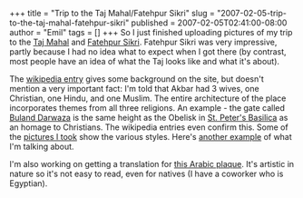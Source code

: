 +++
title = "Trip to the Taj Mahal/Fatehpur Sikri"
slug = "2007-02-05-trip-to-the-taj-mahal-fatehpur-sikri"
published = 2007-02-05T02:41:00-08:00
author = "Emil"
tags = []
+++
So I just finished uploading pictures of my trip to the [Taj
Mahal](http://thelerchs.shutterfly.com/action/pictures?a=67b0de21b3254cae841f)
and [Fatehpur
Sikri](http://thelerchs.shutterfly.com/action/pictures?a=67b0de21b3254ca10520).
Fatehpur Sikri was very impressive, partly because I had no idea what to
expect when I got there (by contrast, most people have an idea of what
the Taj looks like and what it's about).  
  
The [wikipedia entry](http://en.wikipedia.org/wiki/Fatehpur_Sikri) gives
some background on the site, but doesn't mention a very important fact:
I'm told that Akbar had 3 wives, one Christian, one Hindu, and one
Muslim. The entire architecture of the place incorporates themes from
all three religions. An example - the gate called [Buland
Darwaza](http://en.wikipedia.org/wiki/Buland_Darwaza) is the same height
as the Obelisk in [St. Peter's
Basilica](http://en.wikipedia.org/wiki/St._Peter%27s_Basilica) as an
homage to Christians. The wikipedia entries even confirm this. Some of
the [pictures I
took](http://thelerchs.shutterfly.com/action/pictures?a=67b0de21b3254ca10520)
show the various styles. Here's [another
example](http://thelerchs.shutterfly.com/action/slideshow?a=67b0de21b3254ca10520&auto=0&idx=33&m=1&d=1170676108586)
of what I'm talking about.  
  
I'm also working on getting a translation for [this Arabic
plaque](http://thelerchs.shutterfly.com/action/slideshow?a=67b0de21b3254ca10520&auto=0&idx=75&m=1&d=1170676401386).
It's artistic in nature so it's not easy to read, even for natives (I
have a coworker who is Egyptian).
